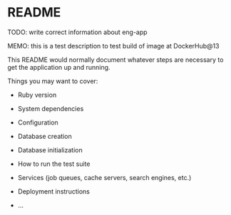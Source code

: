 # README

TODO: write correct information about eng-app

MEMO:
  this is a test description to test build of image at DockerHub@13

This README would normally document whatever steps are necessary to get the
application up and running.

Things you may want to cover:

* Ruby version

* System dependencies

* Configuration

* Database creation

* Database initialization

* How to run the test suite

* Services (job queues, cache servers, search engines, etc.)

* Deployment instructions

* ...
